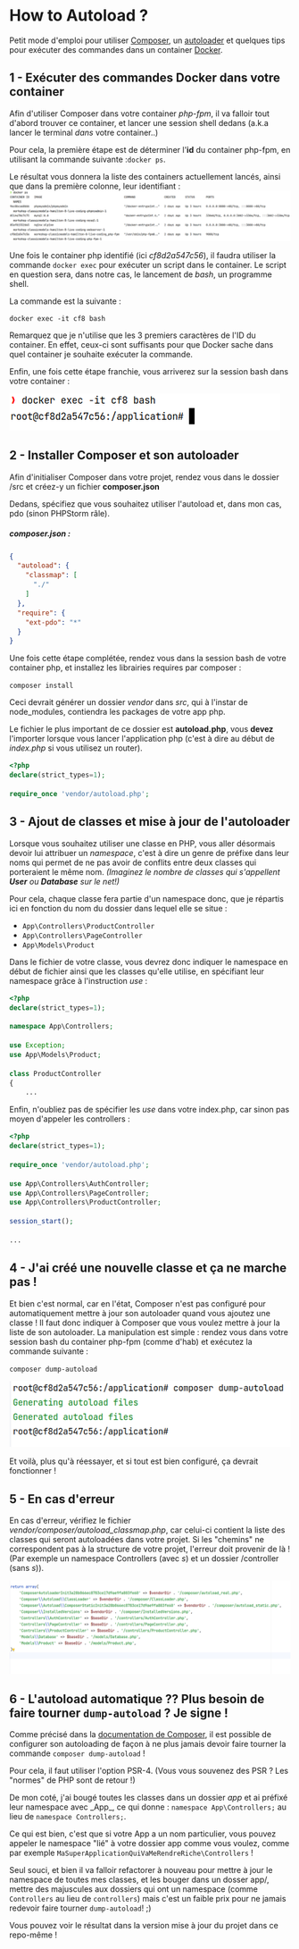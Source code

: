 # How to Autoload ?

Petit mode d'emploi pour utiliser [Composer](https://getcomposer.org/doc/01-basic-usage.md), un [autoloader](https://laracasts.com/series/php-for-beginners-2023-edition/episodes/47) et quelques tips pour exécuter des commandes dans un container [Docker](https://docs.docker.com/engine/reference/commandline/exec/).

## 1 - Exécuter des commandes Docker dans votre container

Afin d'utiliser Composer dans votre container _php-fpm_, il va falloir tout d'abord trouver ce container, et lancer une session shell dedans (a.k.a lancer le terminal _dans_ votre container..)

Pour cela, la première étape est de déterminer l'**id** du container php-fpm, en utilisant la commande suivante :`docker ps`.

Le résultat vous donnera la liste des containers actuellement lancés, ainsi que dans la première colonne, leur identifiant : 
![img.png](assets/screenshot_docker_ps.png)

Une fois le container php identifié (ici _cf8d2a547c56_), il faudra utiliser la commande `docker exec` pour exécuter un script dans le container. Le script en question sera, dans notre cas, le lancement de _bash_, un programme shell.

La commande est la suivante : 
```
docker exec -it cf8 bash
```

Remarquez que je n'utilise que les 3 premiers caractères de l'ID du container. En effet, ceux-ci sont suffisants pour que Docker sache dans quel container je souhaite exécuter la commande.

Enfin, une fois cette étape franchie, vous arriverez sur la session bash dans votre container : 

![img.png](assets/screenshot_bash.png)

## 2 - Installer Composer et son autoloader

Afin d'initialiser Composer dans votre projet, rendez vous dans le dossier /src et créez-y un fichier **composer.json**

Dedans, spécifiez que vous souhaitez utiliser l'autoload et, dans mon cas, pdo (sinon PHPStorm râle).

##### composer.json :
```json
{
  "autoload": {
    "classmap": [
      "./"
    ]
  },
  "require": {
    "ext-pdo": "*"
  }
}
```

Une fois cette étape complétée, rendez vous dans la session bash de votre container php, et installez les librairies requires par composer : 

`composer install`

Ceci devrait générer un dossier _vendor_ dans _src_, qui à l'instar de node_modules, contiendra les packages de votre app php.

Le fichier le plus important de ce dossier est **autoload.php**, vous **devez** l'importer lorsque vous lancer l'application php (c'est à dire au début de _index.php_ si vous utilisez un router).

```php
<?php
declare(strict_types=1);

require_once 'vendor/autoload.php';
```

## 3 - Ajout de classes et mise à jour de l'autoloader

Lorsque vous souhaitez utiliser une classe en PHP, vous aller désormais devoir lui attribuer un _namespace_, c'est à dire un genre de préfixe dans leur noms qui permet de ne pas avoir de conflits entre deux classes qui porteraient le même nom. _(Imaginez le nombre de classes qui s'appellent **User** ou **Database** sur le net!)_

Pour cela, chaque classe fera partie d'un namespace donc, que je répartis ici en fonction du nom du dossier dans lequel elle se situe : 
* `App\Controllers\ProductController`
* `App\Controllers\PageController`
* `App\Models\Product`

Dans le fichier de votre classe, vous devrez donc indiquer le namespace en début de fichier ainsi que les classes qu'elle utilise, en spécifiant leur namespace grâce à l'instruction _use_ :

```php
<?php
declare(strict_types=1);

namespace App\Controllers;

use Exception;
use App\Models\Product;

class ProductController
{ 
    ...
```

Enfin, n'oubliez pas de spécifier les _use_ dans votre index.php, car sinon pas moyen d'appeler les controllers :

```php
<?php
declare(strict_types=1);

require_once 'vendor/autoload.php';

use App\Controllers\AuthController;
use App\Controllers\PageController;
use App\Controllers\ProductController;

session_start();

...
```

## 4 - J'ai créé une nouvelle classe et ça ne marche pas !

Et bien c'est normal, car en l'état, Composer n'est pas configuré pour automatiquement mettre à jour son autoloader quand vous ajoutez une classe ! Il faut donc indiquer à Composer que vous voulez mettre à jour la liste de son autoloader. La manipulation est simple : rendez vous dans votre session bash du container php-fpm (comme d'hab) et exécutez la commande suivante : 

`composer dump-autoload`

![img.png](assets/dump_autoload.png)

Et voilà, plus qu'à réessayer, et si tout est bien configuré, ça devrait fonctionner ! 

## 5 - En cas d'erreur

En cas d'erreur, vérifiez le fichier _vendor/composer/autoload_classmap.php_, car celui-ci contient la liste des classes qui seront autoloadées dans votre projet. Si les "chemins" ne correspondent pas à la structure de votre projet, l'erreur doit provenir de là ! (Par exemple un namespace Controllers (avec _s_) et un dossier /controller (sans _s_)).

![img.png](assets/classmap.png)

## 6 - L'autoload automatique ?? Plus besoin de faire tourner `dump-autoload` ? Je signe !

Comme précisé dans la [documentation de Composer](https://www.php-fig.org/psr/psr-4/), il est possible de configurer son autoloading de façon à ne plus jamais devoir faire tourner la commande `composer dump-autoload` !

Pour cela, il faut utiliser l'option PSR-4. (Vous vous souvenez des PSR ? Les "normes" de PHP sont de retour !)

De mon coté, j'ai bougé toutes les classes dans un dossier _app_ et ai préfixé leur namespace avec _App\_, ce qui donne : 
`namespace App\Controllers;` au lieu de `namespace Controllers;`.

Ce qui est bien, c'est que si votre App a un nom particulier, vous pouvez appeler le namespace "lié" à votre dossier app comme vous voulez, comme par exemple `MaSuperApplicationQuiVaMeRendreRiche\Controllers` !

Seul souci, et bien il va falloir refactorer à nouveau pour mettre à jour le namespace de toutes mes classes, et les bouger dans un dosser app/, mettre des majuscules aux dossiers qui ont un namespace (comme `Controllers` au lieu de `controllers`) mais c'est un faible prix pour ne jamais redevoir faire tourner `dump-autoload`! ;)

Vous pouvez voir le résultat dans la version mise à jour du projet dans ce repo-même !
